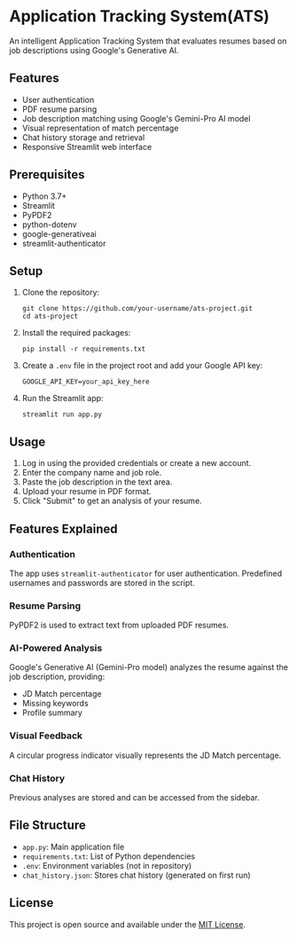 # Application Tracking System(ATS)
 

An intelligent Application Tracking System that evaluates resumes based on job descriptions using Google's Generative AI.

## Features

- User authentication
- PDF resume parsing
- Job description matching using Google's Gemini-Pro AI model
- Visual representation of match percentage
- Chat history storage and retrieval
- Responsive Streamlit web interface

## Prerequisites

- Python 3.7+
- Streamlit
- PyPDF2
- python-dotenv
- google-generativeai
- streamlit-authenticator

## Setup

1. Clone the repository:
   ```
   git clone https://github.com/your-username/ats-project.git
   cd ats-project
   ```


2. Install the required packages:
   ```
   pip install -r requirements.txt
   ```
4. Create a `.env` file in the project root and add your Google API key:
   ```
   GOOGLE_API_KEY=your_api_key_here
   ```
5. Run the Streamlit app:
   ```
   streamlit run app.py
   ```
## Usage

1. Log in using the provided credentials or create a new account.
2. Enter the company name and job role.
3. Paste the job description in the text area.
4. Upload your resume in PDF format.
5. Click "Submit" to get an analysis of your resume.

## Features Explained

### Authentication
The app uses `streamlit-authenticator` for user authentication. Predefined usernames and passwords are stored in the script.

### Resume Parsing
PyPDF2 is used to extract text from uploaded PDF resumes.

### AI-Powered Analysis
Google's Generative AI (Gemini-Pro model) analyzes the resume against the job description, providing:
- JD Match percentage
- Missing keywords
- Profile summary

### Visual Feedback
A circular progress indicator visually represents the JD Match percentage.

### Chat History
Previous analyses are stored and can be accessed from the sidebar.

## File Structure

- `app.py`: Main application file
- `requirements.txt`: List of Python dependencies
- `.env`: Environment variables (not in repository)
- `chat_history.json`: Stores chat history (generated on first run)


## License

This project is open source and available under the [MIT License](LICENSE).
